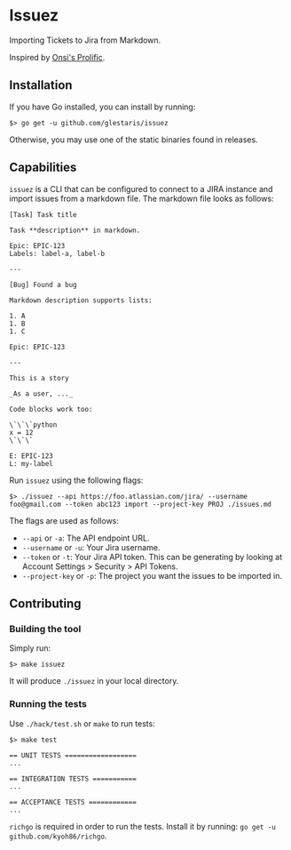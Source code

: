 # Issuez

Importing Tickets to Jira from Markdown.

Inspired by [Onsi's Prolific](https://github.com/onsi/prolific).

## Installation

If you have Go installed, you can install by running:

```
$> go get -u github.com/glestaris/issuez
```

Otherwise, you may use one of the static binaries found in releases.

## Capabilities

`issuez` is a CLI that can be configured to connect to a JIRA instance and
import issues from a markdown file. The markdown file looks as follows:

```
[Task] Task title

Task **description** in markdown.

Epic: EPIC-123
Labels: label-a, label-b

---

[Bug] Found a bug

Markdown description supports lists:

1. A
1. B
1. C

Epic: EPIC-123

---

This is a story

_As a user, ..._

Code blocks work too:

\`\`\`python
x = 12
\`\`\`

E: EPIC-123
L: my-label
```

Run `issuez` using the following flags:

```
$> ./issuez --api https://foo.atlassian.com/jira/ --username foo@gmail.com --token abc123 import --project-key PROJ ./issues.md
```

The flags are used as follows:

- `--api` or `-a`: The API endpoint URL.
- `--username` or `-u`: Your Jira username.
- `--token` or `-t`: Your Jira API token. This can be generating by looking at
  Account Settings > Security > API Tokens.
- `--project-key` or `-p`: The project you want the issues to be imported in.

## Contributing

### Building the tool

Simply run:

```
$> make issuez 
```

It will produce `./issuez` in your local directory.

### Running the tests

Use `./hack/test.sh` or `make` to run tests:

```
$> make test

== UNIT TESTS ==================
...

== INTEGRATION TESTS ===========
...

== ACCEPTANCE TESTS ============
...
```

`richgo` is required in order to run the tests. Install it by running:
`go get -u github.com/kyoh86/richgo`.
